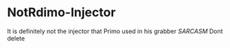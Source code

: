 # NotRdimo-Injector
It is definitely not the injector that Primo used in his grabber *SARCASM*
Dont delete
